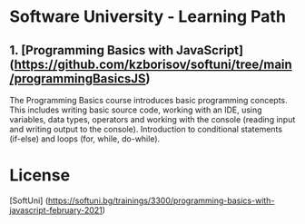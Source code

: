# Software University - Learning Path
## 1. [Programming Basics with JavaScript] (https://github.com/kzborisov/softuni/tree/main/programmingBasicsJS)
The Programming Basics course introduces basic programming concepts.
This includes writing basic source code, working with an IDE, using variables, data types, operators and working with the console (reading input and writing output to the console). Introduction to conditional statements (if-else) and loops (for, while, do-while).

# License
[SoftUni] (https://softuni.bg/trainings/3300/programming-basics-with-javascript-february-2021)
